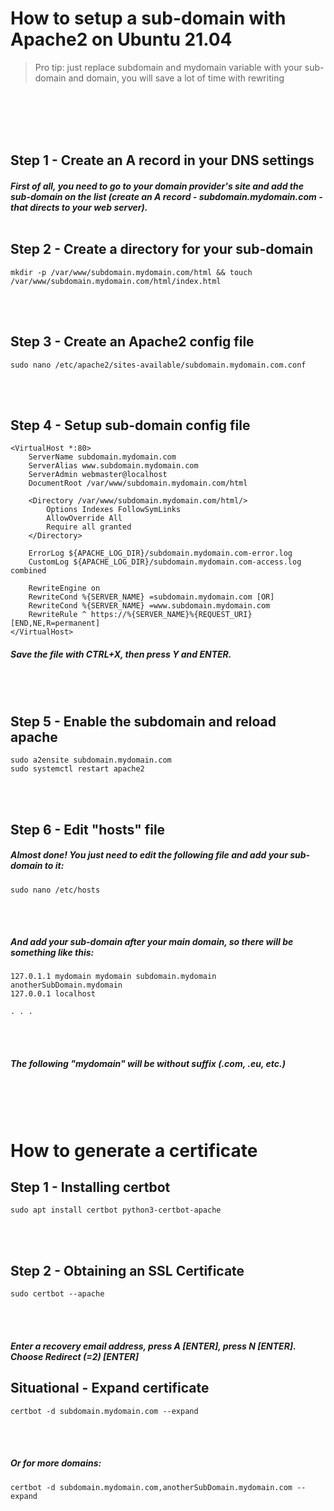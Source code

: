 # How to setup a sub-domain with Apache2 on Ubuntu 21.04
> Pro tip: just replace subdomain and mydomain variable with your sub-domain and domain, you will save a lot of time with rewriting

<br /><br /><br /><br />

## Step 1 - Create an A record in your DNS settings
##### First of all, you need to go to your domain provider's site and add the sub-domain on the list (create an A record - subdomain.mydomain.com - that directs to your web server).<br /><br />

## Step 2 - Create a directory for your sub-domain
```
mkdir -p /var/www/subdomain.mydomain.com/html && touch /var/www/subdomain.mydomain.com/html/index.html
```
<br /><br />

## Step 3 - Create an Apache2 config file
```
sudo nano /etc/apache2/sites-available/subdomain.mydomain.com.conf
```
<br /><br />

## Step 4 - Setup sub-domain config file
```
<VirtualHost *:80>
    ServerName subdomain.mydomain.com
    ServerAlias www.subdomain.mydomain.com
    ServerAdmin webmaster@localhost
    DocumentRoot /var/www/subdomain.mydomain.com/html

    <Directory /var/www/subdomain.mydomain.com/html/>
        Options Indexes FollowSymLinks
        AllowOverride All
        Require all granted
    </Directory>

    ErrorLog ${APACHE_LOG_DIR}/subdomain.mydomain.com-error.log
    CustomLog ${APACHE_LOG_DIR}/subdomain.mydomain.com-access.log combined
    
    RewriteEngine on
    RewriteCond %{SERVER_NAME} =subdomain.mydomain.com [OR]
    RewriteCond %{SERVER_NAME} =www.subdomain.mydomain.com
    RewriteRule ^ https://%{SERVER_NAME}%{REQUEST_URI} [END,NE,R=permanent]
</VirtualHost>
```
##### Save the file with CTRL+X, then press Y and ENTER.
<br /><br />
## Step 5 - Enable the subdomain and reload apache
```
sudo a2ensite subdomain.mydomain.com
sudo systemctl restart apache2
```
<br /><br />
## Step 6 - Edit "hosts" file
##### Almost done! You just need to edit the following file and add your sub-domain to it:
```
sudo nano /etc/hosts
```
<br /><br />
##### And add your sub-domain after your main domain, so there will be something like this:
```
127.0.1.1 mydomain mydomain subdomain.mydomain anotherSubDomain.mydomain
127.0.0.1 localhost

. . .
```
<br /><br />
##### The following "mydomain" will be without suffix (.com, .eu, etc.)
<br /><br /><br />

# How to generate a certificate

## Step 1 - Installing certbot
```
sudo apt install certbot python3-certbot-apache
```
<br /><br />
## Step 2 - Obtaining an SSL Certificate
```
sudo certbot --apache
```
<br /><br />
##### Enter a recovery email address, press A [ENTER], press N [ENTER]. Choose Redirect (=2) [ENTER]

## Situational - Expand certificate
```
certbot -d subdomain.mydomain.com --expand
```
<br /><br />
##### Or for more domains:
```
certbot -d subdomain.mydomain.com,anotherSubDomain.mydomain.com --expand
```
<br /><br />
